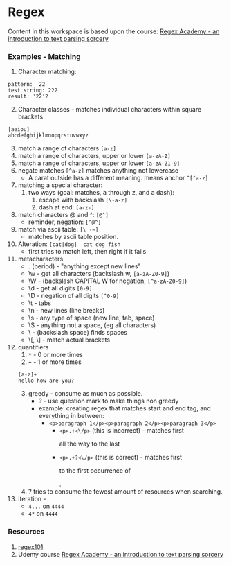 # Regex

Content in this workspace is based upon the course:
[Regex Academy - an introduction to text parsing sorcery](https://www.udemy.com/regex-academy-an-introduction-to-text-parsing-sorcery/learn/v4/content)

### Examples - Matching
1. Character matching:
```
pattern:  22
test string: 222
result: '22'2
```
2. Character classes - matches individual characters within square brackets
```
[aeiou]
abcdefghijklmnopqrstuvwxyz
```

3. match a range of characters `[a-z]`
4. match a range of characters, upper or lower `[a-zA-Z]`
5. match a range of characters, upper or lower `[a-zA-Z1-9]`
6. negate matches `[^a-z]`  matches anything not lowercase
    - A carat outside has a different meaning. means anchor `^[^a-z]`
7. matching a special character:
    1. two ways (goal: matches, a through z, and a dash):
        1.  escape with backslash `[\-a-z]`
        2. dash at end: `[a-z-]`
8. match characters @ and ^: `[@^]`
    - reminder, negation: `[^@^]`
9. match via ascii table: `[\ -~]`   
    - matches by ascii table position.
10. Alteration: `[cat|dog]  cat dog fish`
    - first tries to match left, then right if it fails
11. metacharacters
    - .  (period) - "anything except new lines"
    - \\w - get all characters (backslash w, `[a-zA-Z0-9]`)
    - \\W - (backslash CAPITAL W for negation, `[^a-zA-Z0-9]`)
    - \\d - get all digits `[0-9]`
    - \\D - negation of all digits `[^0-9]`
    - \\t - tabs
    - \\n - new lines (line breaks)
    - \\s - any type of space (new line, tab, space)
    - \\S - anything not a space, (eg all characters)
    - \\ -  (backslash space) finds spaces
    - \\[, \\] - match actual brackets
12. quantifiers
    1. `*` - 0 or more times
    2. `+` - 1 or more times
    ```
    [a-z]+
    hello how are you?
    ```
    3. greedy - consume as much as possible.
        - ? - use question mark to make things non greedy
        - example: creating regex that matches start and end tag, and everything in between:
            - `<p>paragraph 1</p><p>paragraph 2</p><p>paragraph 3</p>`
                - `<p>.+<\/p>` (this is incorrect) - matches first <p> all the way to the last </p>
                - `<p>.+?<\/p>` (this is correct) - matches first <p> to the first occurrence of </p>.
    4. ? tries to consume the fewest amount of resources when searching.
13. iteration -
    - `4...` on `4444`
    - `4*` on `4444`

### Resources
1. [regex101](https://regex101.com/)
2. Udemy course [Regex Academy - an introduction to text parsing sorcery](https://www.udemy.com/regex-academy-an-introduction-to-text-parsing-sorcery/learn/v4/content)
